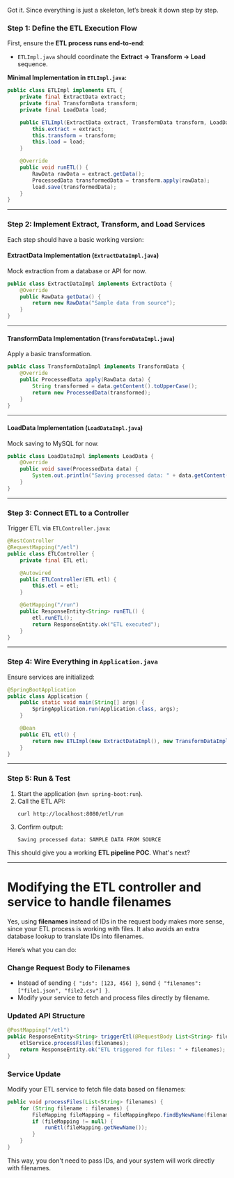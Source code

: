 Got it. Since everything is just a skeleton, let’s break it down step by step.  

### **Step 1: Define the ETL Execution Flow**  
First, ensure the **ETL process runs end-to-end**:  
- `ETLImpl.java` should coordinate the **Extract → Transform → Load** sequence.  

**Minimal Implementation in `ETLImpl.java`:**  
```java
public class ETLImpl implements ETL {
    private final ExtractData extract;
    private final TransformData transform;
    private final LoadData load;

    public ETLImpl(ExtractData extract, TransformData transform, LoadData load) {
        this.extract = extract;
        this.transform = transform;
        this.load = load;
    }

    @Override
    public void runETL() {
        RawData rawData = extract.getData();
        ProcessedData transformedData = transform.apply(rawData);
        load.save(transformedData);
    }
}
```
---
### **Step 2: Implement Extract, Transform, and Load Services**
Each step should have a basic working version:

#### **ExtractData Implementation (`ExtractDataImpl.java`)**
Mock extraction from a database or API for now.  
```java
public class ExtractDataImpl implements ExtractData {
    @Override
    public RawData getData() {
        return new RawData("Sample data from source");
    }
}
```
---
#### **TransformData Implementation (`TransformDataImpl.java`)**
Apply a basic transformation.
```java
public class TransformDataImpl implements TransformData {
    @Override
    public ProcessedData apply(RawData data) {
        String transformed = data.getContent().toUpperCase();
        return new ProcessedData(transformed);
    }
}
```
---
#### **LoadData Implementation (`LoadDataImpl.java`)**
Mock saving to MySQL for now.
```java
public class LoadDataImpl implements LoadData {
    @Override
    public void save(ProcessedData data) {
        System.out.println("Saving processed data: " + data.getContent());
    }
}
```
---
### **Step 3: Connect ETL to a Controller**
Trigger ETL via `ETLController.java`:
```java
@RestController
@RequestMapping("/etl")
public class ETLController {
    private final ETL etl;

    @Autowired
    public ETLController(ETL etl) {
        this.etl = etl;
    }

    @GetMapping("/run")
    public ResponseEntity<String> runETL() {
        etl.runETL();
        return ResponseEntity.ok("ETL executed");
    }
}
```
---
### **Step 4: Wire Everything in `Application.java`**
Ensure services are initialized:
```java
@SpringBootApplication
public class Application {
    public static void main(String[] args) {
        SpringApplication.run(Application.class, args);
    }

    @Bean
    public ETL etl() {
        return new ETLImpl(new ExtractDataImpl(), new TransformDataImpl(), new LoadDataImpl());
    }
}
```
---
### **Step 5: Run & Test**
1. Start the application (`mvn spring-boot:run`).  
2. Call the ETL API:  
   ```
   curl http://localhost:8080/etl/run
   ```
3. Confirm output:  
   ```
   Saving processed data: SAMPLE DATA FROM SOURCE
   ```
This should give you a working **ETL pipeline POC**. What's next?

---
<h1>Modifying the ETL controller and service to handle filenames</h1>

Yes, using **filenames** instead of IDs in the request body makes more sense, since your ETL process is working with files. It also avoids an extra database lookup to translate IDs into filenames.  

Here’s what you can do:  

### **Change Request Body to Filenames**  
- Instead of sending `{ "ids": [123, 456] }`, send `{ "filenames": ["file1.json", "file2.csv"] }`.  
- Modify your service to fetch and process files directly by filename.  

### **Updated API Structure**  
```java
@PostMapping("/etl")
public ResponseEntity<String> triggerEtl(@RequestBody List<String> filenames) {
    etlService.processFiles(filenames);
    return ResponseEntity.ok("ETL triggered for files: " + filenames);
}
```

### **Service Update**
Modify your ETL service to fetch file data based on filenames:
```java
public void processFiles(List<String> filenames) {
    for (String filename : filenames) {
        FileMapping fileMapping = fileMappingRepo.findByNewName(filename);
        if (fileMapping != null) {
            runEtl(fileMapping.getNewName());
        }
    }
}
```
This way, you don't need to pass IDs, and your system will work directly with filenames.
